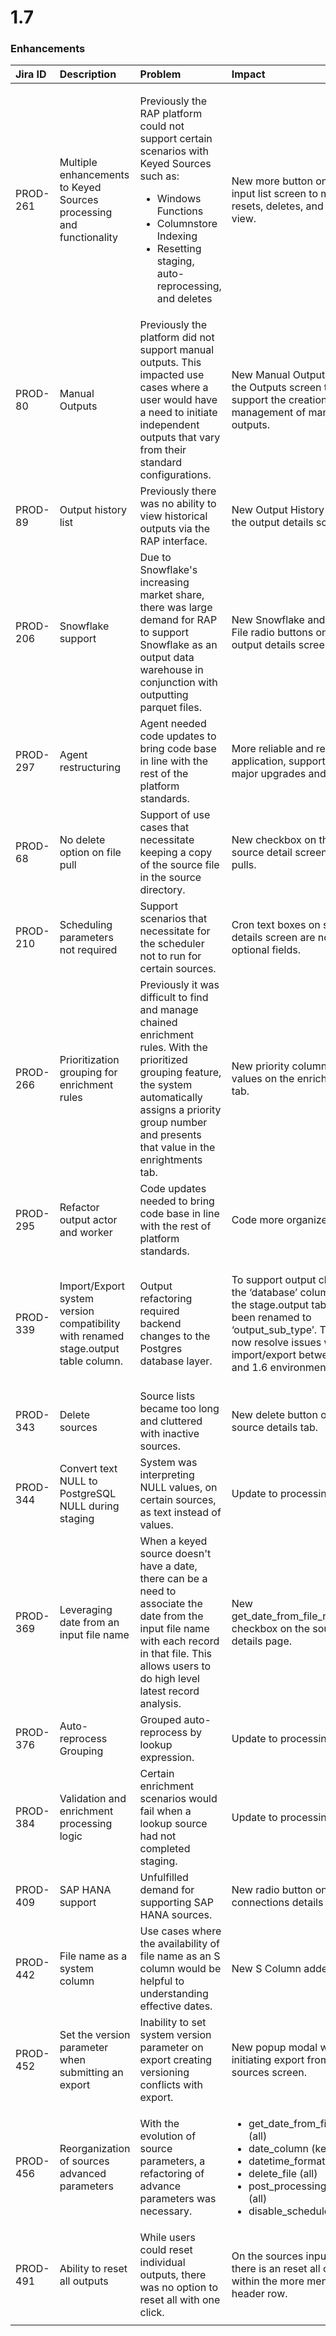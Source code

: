 # 1.7

### Enhancements

<table>
  <thead>
    <tr>
      <th style="text-align:left">Jira ID</th>
      <th style="text-align:left">Description</th>
      <th style="text-align:left">Problem</th>
      <th style="text-align:left">Impact</th>
      <th style="text-align:left">Risks</th>
    </tr>
  </thead>
  <tbody>
    <tr>
      <td style="text-align:left">PROD-261</td>
      <td style="text-align:left">Multiple enhancements to Keyed Sources processing and functionality</td>
      <td
      style="text-align:left">
        <p>Previously the RAP platform could not support certain scenarios with Keyed
          Sources such as:</p>
        <ul>
          <li>Windows Functions</li>
          <li>Columnstore Indexing</li>
          <li>Resetting staging, auto-reprocessing, and deletes</li>
        </ul>
        </td>
        <td style="text-align:left">New more button on the input list screen to manage resets, deletes, and
          data view.</td>
        <td style="text-align:left">High - Users will need to understand how to reset and build keyed sources
          following these new patterns</td>
    </tr>
    <tr>
      <td style="text-align:left">PROD-80</td>
      <td style="text-align:left">Manual Outputs</td>
      <td style="text-align:left">Previously the platform did not support manual outputs. This impacted
        use cases where a user would have a need to initiate independent outputs
        that vary from their standard configurations.</td>
      <td style="text-align:left">
        <p>New Manual Output tab on the Outputs screen to support the creation and
          management of manual outputs.</p>
        <p></p>
      </td>
      <td style="text-align:left">Medium - This is a feature outside of automated processing, but could
        affect existing output loads if configured incorrectly</td>
    </tr>
    <tr>
      <td style="text-align:left">PROD-89</td>
      <td style="text-align:left">Output history list</td>
      <td style="text-align:left">Previously there was no ability to view historical outputs via the RAP
        interface.</td>
      <td style="text-align:left">New Output History tab on the output details screen.</td>
      <td style="text-align:left">Limited/None - Exposed data that was already in the platform</td>
    </tr>
    <tr>
      <td style="text-align:left">PROD-206</td>
      <td style="text-align:left">Snowflake support</td>
      <td style="text-align:left">Due to Snowflake&apos;s increasing market share, there was large demand
        for RAP to support Snowflake as an output data warehouse in conjunction
        with outputting parquet files.</td>
      <td style="text-align:left">New Snowflake and Parquet File radio buttons on the output details screen.</td>
      <td
      style="text-align:left">Limited/None - New functionality</td>
    </tr>
    <tr>
      <td style="text-align:left">PROD-297</td>
      <td style="text-align:left">Agent restructuring</td>
      <td style="text-align:left">Agent needed code updates to bring code base in line with the rest of
        the platform standards.</td>
      <td style="text-align:left">More reliable and resilient application, support for major upgrades and
        plugins.</td>
      <td style="text-align:left">Medium - Requires an uninstall and new install for the updated Windows
        MSI</td>
    </tr>
    <tr>
      <td style="text-align:left">PROD-68</td>
      <td style="text-align:left">No delete option on file pull</td>
      <td style="text-align:left">Support of use cases that necessitate keeping a copy of the source file
        in the source directory.</td>
      <td style="text-align:left">New checkbox on the source detail screen for file pulls.</td>
      <td style="text-align:left">Limited/None - New functionality</td>
    </tr>
    <tr>
      <td style="text-align:left">PROD-210</td>
      <td style="text-align:left">Scheduling parameters not required</td>
      <td style="text-align:left">Support scenarios that necessitate for the scheduler not to run for certain
        sources.</td>
      <td style="text-align:left">Cron text boxes on source details screen are now optional fields.</td>
      <td
      style="text-align:left">Limited/None - Making schedules not mandatory</td>
    </tr>
    <tr>
      <td style="text-align:left">PROD-266</td>
      <td style="text-align:left">Prioritization grouping for enrichment rules</td>
      <td style="text-align:left">Previously it was difficult to find and manage chained enrichment rules.
        With the prioritized grouping feature, the system automatically assigns
        a priority group number and presents that value in the enrightments tab.</td>
      <td
      style="text-align:left">New priority column and values on the enrichments tab.</td>
        <td style="text-align:left">Limited/None - Exposed data that was already in the platform</td>
    </tr>
    <tr>
      <td style="text-align:left">PROD-295</td>
      <td style="text-align:left">Refactor output actor and worker</td>
      <td style="text-align:left">Code updates needed to bring code base in line with the rest of platform
        standards.</td>
      <td style="text-align:left">Code more organized.</td>
      <td style="text-align:left">Low - Code organization updates</td>
    </tr>
    <tr>
      <td style="text-align:left">PROD-339</td>
      <td style="text-align:left">Import/Export system version compatibility with renamed stage.output table
        column.</td>
      <td style="text-align:left">Output refactoring required backend changes to the Postgres database layer.</td>
      <td
      style="text-align:left">To support output changes, the &#x2018;database&#x2019; column on the
        stage.output table has been renamed to &#x2018;output_sub_type&#x2019;.
        This will now resolve issues with import/export between 1.7 and 1.6 environments.</td>
        <td
        style="text-align:left">Low - Stems from some code organization updates, only affects import/export
          for these particular releases</td>
    </tr>
    <tr>
      <td style="text-align:left">PROD-343</td>
      <td style="text-align:left">Delete sources</td>
      <td style="text-align:left">Source lists became too long and cluttered with inactive sources.</td>
      <td
      style="text-align:left">New delete button on source details tab.</td>
        <td style="text-align:left">Limited/None - New functionality</td>
    </tr>
    <tr>
      <td style="text-align:left">PROD-344</td>
      <td style="text-align:left">Convert text NULL to PostgreSQL NULL during staging</td>
      <td style="text-align:left">System was interpreting NULL values, on certain sources, as text instead
        of values.</td>
      <td style="text-align:left">Update to processing.</td>
      <td style="text-align:left">Limited/None - New functionality</td>
    </tr>
    <tr>
      <td style="text-align:left">PROD-369</td>
      <td style="text-align:left">Leveraging date from an input file name</td>
      <td style="text-align:left">When a keyed source doesn&apos;t have a date, there can be a need to associate
        the date from the input file name with each record in that file. This allows
        users to do high level latest record analysis.</td>
      <td style="text-align:left">New get_date_from_file_name checkbox on the source details page.</td>
      <td
      style="text-align:left">Limited/None - New functionaltiy</td>
    </tr>
    <tr>
      <td style="text-align:left">PROD-376</td>
      <td style="text-align:left">Auto-reprocess Grouping</td>
      <td style="text-align:left">Grouped auto-reprocess by lookup expression.</td>
      <td style="text-align:left">Update to processing.</td>
      <td style="text-align:left">Medium - Processing changes</td>
    </tr>
    <tr>
      <td style="text-align:left">PROD-384</td>
      <td style="text-align:left">Validation and enrichment processing logic</td>
      <td style="text-align:left">Certain enrichment scenarios would fail when a lookup source had not completed
        staging.</td>
      <td style="text-align:left">Update to processing.</td>
      <td style="text-align:left">Low - Preventing failure scenarios</td>
    </tr>
    <tr>
      <td style="text-align:left">PROD-409</td>
      <td style="text-align:left">SAP HANA support</td>
      <td style="text-align:left">Unfulfilled demand for supporting SAP HANA sources.</td>
      <td style="text-align:left">New radio button on the connections details screen.</td>
      <td style="text-align:left">Limited/None - New functionality</td>
    </tr>
    <tr>
      <td style="text-align:left">PROD-442</td>
      <td style="text-align:left">File name as a system column</td>
      <td style="text-align:left">Use cases where the availability of file name as an S column would be
        helpful to understanding effective dates.</td>
      <td style="text-align:left">New S Column added.</td>
      <td style="text-align:left">Limited/None - Exposed data that was already in the platform</td>
    </tr>
    <tr>
      <td style="text-align:left">PROD-452</td>
      <td style="text-align:left">Set the version parameter when submitting an export</td>
      <td style="text-align:left">Inability to set system version parameter on export creating versioning
        conflicts with export.</td>
      <td style="text-align:left">New popup modal when initiating export from sources screen.</td>
      <td style="text-align:left">Limited/None - New functionality</td>
    </tr>
    <tr>
      <td style="text-align:left">PROD-456</td>
      <td style="text-align:left">Reorganization of sources advanced parameters</td>
      <td style="text-align:left">With the evolution of source parameters, a refactoring of advance parameters
        was necessary.</td>
      <td style="text-align:left">
        <p></p>
        <ul>
          <li>get_date_from_file_name (all)</li>
          <li>date_column (key)</li>
          <li>datetime_format (key)</li>
          <li>delete_file (all)</li>
          <li>post_processing_folder (all)</li>
          <li>disable_schedule (all)</li>
        </ul>
      </td>
      <td style="text-align:left">Limited/None - Cosmetic reorganization</td>
    </tr>
    <tr>
      <td style="text-align:left">PROD-491</td>
      <td style="text-align:left">Ability to reset all outputs</td>
      <td style="text-align:left">While users could reset individual outputs, there was no option to reset
        all with one click.</td>
      <td style="text-align:left">On the sources inputs tab there is an reset all option within the more
        menu on the header row.</td>
      <td style="text-align:left">Limited/None - Quality of life upgrade</td>
    </tr>
    <tr>
      <td style="text-align:left"></td>
      <td style="text-align:left"></td>
      <td style="text-align:left"></td>
      <td style="text-align:left"></td>
      <td style="text-align:left"></td>
    </tr>
  </tbody>
</table>




